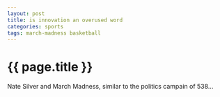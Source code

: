 ```yaml
--- 
layout: post
title: is innovation an overused word
categories: sports
tags: march-madness basketball
---
```


{{ page.title }}
================
<p class="meta">Nate Silver and March Madness, similar to the politics campain of 538...</p>

